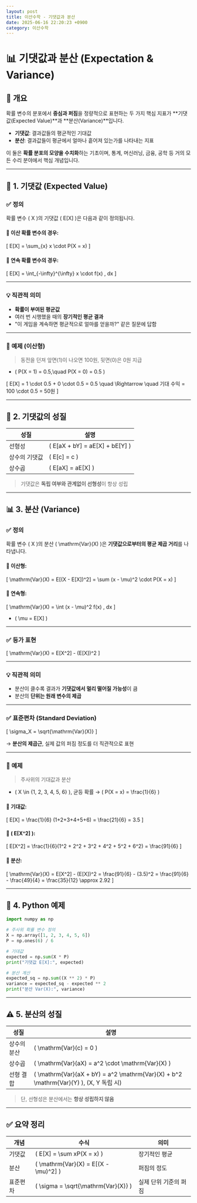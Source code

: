 ```yaml
---
layout: post
title: 이산수학 - 기댓값과 분산
date: 2025-06-16 22:20:23 +0900
category: 이산수학
---
```

# 📊 기댓값과 분산 (Expectation & Variance)

## 📌 개요

확률 변수의 분포에서 **중심과 퍼짐**을 정량적으로 표현하는 두 가지 핵심 지표가 **기댓값(Expected Value)**과 **분산(Variance)**입니다.

- **기댓값**: 결과값들의 평균적인 기대값
- **분산**: 결과값들이 평균에서 얼마나 흩어져 있는가를 나타내는 지표

이 둘은 **확률 분포의 모양을 수치화**하는 기초이며, 통계, 머신러닝, 금융, 공학 등 거의 모든 수리 분야에서 핵심 개념입니다.

---

## 🎯 1. 기댓값 (Expected Value)

### ✅ 정의

확률 변수 \( X \)의 기댓값 \( E[X] \)은 다음과 같이 정의됩니다.

#### 📌 이산 확률 변수의 경우:

\[
E[X] = \sum_{x} x \cdot P(X = x)
\]

#### 📌 연속 확률 변수의 경우:

\[
E[X] = \int_{-\infty}^{\infty} x \cdot f(x) \, dx
\]

---

### 💡 직관적 의미

- **확률이 부여된 평균값**
- 여러 번 시행했을 때의 **장기적인 평균 결과**
- "이 게임을 계속하면 평균적으로 얼마를 얻을까?" 같은 질문에 답함

---

### 🧪 예제 (이산형)

> 동전을 던져 앞면(1)이 나오면 100원, 뒷면(0)은 0원 지급

- \( P(X = 1) = 0.5,\quad P(X = 0) = 0.5 \)

\[
E[X] = 1 \cdot 0.5 + 0 \cdot 0.5 = 0.5
\quad \Rightarrow \quad 기대 수익 = 100 \cdot 0.5 = 50원
\]

---

## 🧮 2. 기댓값의 성질

| 성질 | 설명 |
|------|------|
| 선형성 | \( E[aX + bY] = aE[X] + bE[Y] \) |
| 상수의 기댓값 | \( E[c] = c \) |
| 상수곱 | \( E[aX] = aE[X] \) |

> 기댓값은 **독립 여부와 관계없이 선형성**이 항상 성립

---

## 📊 3. 분산 (Variance)

### ✅ 정의

확률 변수 \( X \)의 분산 \( \mathrm{Var}(X) \)은 **기댓값으로부터의 평균 제곱 거리**를 나타냅니다.

#### 📌 이산형:

\[
\mathrm{Var}(X) = E[(X - E[X])^2] = \sum (x - \mu)^2 \cdot P(X = x)
\]

#### 📌 연속형:

\[
\mathrm{Var}(X) = \int (x - \mu)^2 f(x) \, dx
\]

- \( \mu = E[X] \)

---

### ✅ 등가 표현

\[
\mathrm{Var}(X) = E[X^2] - (E[X])^2
\]

---

### 💡 직관적 의미

- 분산이 클수록 결과가 **기댓값에서 멀리 떨어질 가능성**이 큼
- 분산의 **단위는 원래 변수의 제곱**

---

### ✅ 표준편차 (Standard Deviation)

\[
\sigma_X = \sqrt{\mathrm{Var}(X)}
\]

→ **분산의 제곱근**, 실제 값의 퍼짐 정도를 더 직관적으로 표현

---

### 🧪 예제

> 주사위의 기대값과 분산

- \( X \in \{1, 2, 3, 4, 5, 6\} \), 균등 확률 → \( P(X = x) = \frac{1}{6} \)

#### 📌 기대값:

\[
E[X] = \frac{1}{6} (1+2+3+4+5+6) = \frac{21}{6} = 3.5
\]

#### 📌 \( E[X^2] \):

\[
E[X^2] = \frac{1}{6}(1^2 + 2^2 + 3^2 + 4^2 + 5^2 + 6^2) = \frac{91}{6}
\]

#### 📌 분산:

\[
\mathrm{Var}(X) = E[X^2] - (E[X])^2 = \frac{91}{6} - (3.5)^2 = \frac{91}{6} - \frac{49}{4} = \frac{35}{12} \approx 2.92
\]

---

## 🔬 4. Python 예제

```python
import numpy as np

# 주사위 확률 변수 정의
X = np.array([1, 2, 3, 4, 5, 6])
P = np.ones(6) / 6

# 기대값
expected = np.sum(X * P)
print("기댓값 E[X]:", expected)

# 분산 계산
expected_sq = np.sum((X ** 2) * P)
variance = expected_sq - expected ** 2
print("분산 Var(X):", variance)
```

---

## ⚠️ 5. 분산의 성질

| 성질 | 설명 |
|------|------|
| 상수의 분산 | \( \mathrm{Var}(c) = 0 \) |
| 상수곱 | \( \mathrm{Var}(aX) = a^2 \cdot \mathrm{Var}(X) \) |
| 선형 결합 | \( \mathrm{Var}(aX + bY) = a^2 \mathrm{Var}(X) + b^2 \mathrm{Var}(Y) \), (X, Y 독립 시) |

> 단, 선형성은 분산에서는 **항상 성립하지 않음**

---

## ✅ 요약 정리

| 개념 | 수식 | 의미 |
|------|------|------|
| 기댓값 | \( E[X] = \sum xP(X = x) \) | 장기적인 평균 |
| 분산 | \( \mathrm{Var}(X) = E[(X - \mu)^2] \) | 퍼짐의 정도 |
| 표준편차 | \( \sigma = \sqrt{\mathrm{Var}(X)} \) | 실제 단위 기준의 퍼짐 |